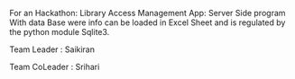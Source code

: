 For an Hackathon:
Library Access Management App:
Server Side program With data Base were info can be loaded in Excel Sheet and is regulated by the python module Sqlite3.

Team Leader : Saikiran

Team CoLeader : Srihari


